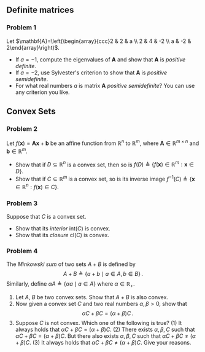 ## Definite matrices


### Problem 1

Let $\mathbf{A}=\left(\begin{array}{ccc}2 & 2 & a \\ 2 & 4 & -2 \\ a & -2 & 2\end{array}\right)$.
- If $a=-1$, compute the eigenvalues of $\mathbf{A}$ and show that $\mathbf{A}$ is *positive definite*.
- If $a=-2$, use Sylvester's criterion to show that $\mathbf{A}$ is *positive semidefinite*.
- For what real numbers $a$ is matrix $\mathbf{A}$ *positive semidefinite*? You can use any criterion you like.



## Convex Sets

### Problem 2

Let $f(\mathbf{x})=\mathbf{A} \mathbf{x}+\mathbf{b}$ be an affine function from $\mathbb{R}^n$ to $\mathbb{R}^m$, where $\mathbf{A} \in \mathbb{R}^{m \times n}$ and $\mathbf{b} \in \mathbb{R}^m$. 
- Show that if $D\subseteq \mathbb R^n$ is a convex set, then so is $f(D)\triangleq \{f(\mathbf x)\in \mathbb R^m: \mathbf x\in D\}$.
- Show that if $C \subseteq \mathbb{R}^m$ is a convex set, so is its inverse image $f^{-1}(C) \triangleq\{\mathbf{x}\in\mathbb R^n: f(\mathbf{x}) \in C\}$.



### Problem 3


Suppose that $C$ is a convex set.
- Show that its *interior* $\text{int}(C)$ is convex.
- Show that its *closure* $\text{cl}(C)$ is convex. 

### Problem 4

The *Minkowski sum* of two sets $A+B$ is defined by $$A+B \triangleq \{a + b\mid a\in A, b\in B\}\,.$$Similarly, define $\alpha A \triangleq \{\alpha a \mid a\in A\}$ where $\alpha \in \mathbb{R}_+$.
1. Let $A$, $B$ be two convex sets. Show that $A+B$ is also convex.
2. Now given a convex set $C$ and two real numbers $\alpha, \beta > 0$, show that $$\alpha C + \beta C = (\alpha + \beta) C\,.$$
3. Suppose $C$ is not convex. Which one of the following is true?
    (1) It always holds that $\alpha C + \beta C = (\alpha +\beta)C$.
    (2) There exists $\alpha, \beta, C$ such that $\alpha C + \beta C = (\alpha + \beta)C$. But there also exists $\alpha, \beta, C$ such that $\alpha C + \beta C \neq (\alpha + \beta)C$.
    (3) It always holds that $\alpha C + \beta C \neq (\alpha + \beta)C$.
    Give your reasons.
